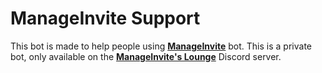 # ManageInvite Support

This bot is made to help people using **[ManageInvite](https://github.com/Androz2091/ManageInvite/)** bot. This is a private bot, only available on the **[ManageInvite's Lounge](https://discord.gg/N99PJgE)** Discord server.
